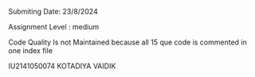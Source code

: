 Submiting Date: 23/8/2024

Assignment Level : medium

Code Quality Is not Maintained because all 15 que code is commented in one index file 

IU2141050074
KOTADIYA VAIDIK

